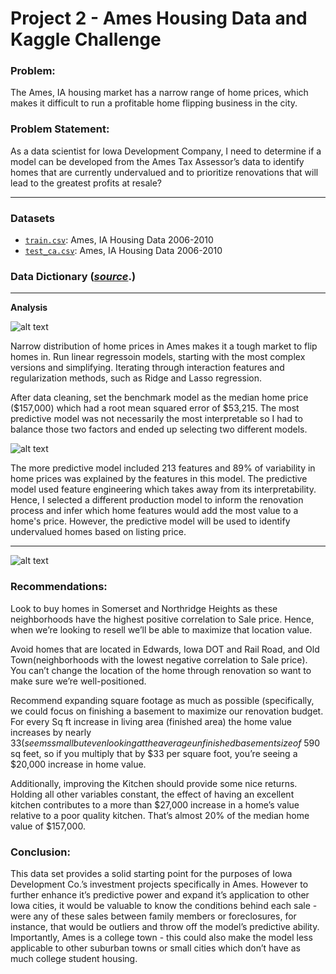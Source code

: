 # Project 2 - Ames Housing Data and Kaggle Challenge

### Problem:
The Ames, IA housing market has a narrow range of home prices, which makes it difficult to run a profitable home flipping business in the city.

### Problem Statement:
As a data scientist for Iowa Development Company, I need to determine if a model can be developed from the Ames Tax Assessor’s data to identify homes that are currently undervalued and to prioritize renovations that will lead to the greatest profits at resale? 


---

### Datasets

* [`train.csv`](./data/train.csv): Ames, IA Housing Data 2006-2010
* [`test_ca.csv`](./data/test_ca.csv): Ames, IA Housing Data 2006-2010 

### Data Dictionary ([*source*](http://jse.amstat.org/v19n3/decock/DataDocumentation.txt).)

---

**Analysis**

![alt text](https://git.generalassemb.ly/pemurp96/project_2/blob/main/images/home_price_distribution.png)

Narrow distribution of home prices in Ames makes it a tough market to flip homes in. Run linear regressoin models, starting with the most complex versions and simplifying. Iterating through interaction features and regularization methods, such as Ridge and Lasso regression. 

After data cleaning, set the benchmark model as the median home price ($157,000) which had a root mean squared error of $53,215. The most predictive model was not necessarily the most interpretable  so I had to balance those two factors and ended up selecting two different models. 

![alt text](https://git.generalassemb.ly/pemurp96/project_2/blob/main/images/inferential_model.png)

The more predictive model included 213 features and 89% of variability in home prices was explained by the features in this model. The predictive model used feature engineering which takes away from its interpretability. Hence, I selected a different production model to inform the renovation process and infer which home features would add the most value to a home's price. However, the predictive model will be used to identify undervalued homes based on listing price. 

---
![alt text](https://git.generalassemb.ly/pemurp96/project_2/blob/main/images/square_footage_corr.png)


### **Recommendations:**
Look to buy homes in Somerset and Northridge Heights as these neighborhoods have the highest positive correlation to Sale price. Hence, when we’re looking to resell we’ll be able to maximize that location value. 

Avoid homes that are located in Edwards, Iowa DOT and Rail Road, and Old Town(neighborhoods with the lowest negative correlation to Sale price). You can’t change the location of the home through renovation so want to make sure we’re well-positioned. 

Recommend expanding square footage as much as possible (specifically, we could focus on finishing a basement to maximize our renovation budget. For every Sq ft increase in living area (finished area) the home value increases by nearly $33 (seems small but even looking at the average unfinished basement size of   ~$590 sq feet, so if you multiply that by $33 per square foot, you’re seeing a $20,000 increase in home value.

Additionally, improving the Kitchen should provide some nice returns. Holding all other variables constant, the effect of having an excellent kitchen contributes to a more than $27,000 increase in a home’s value relative to a poor quality kitchen. That’s almost 20% of the median home value of $157,000. 

### **Conclusion:** 
This data set provides a solid starting point for the purposes of Iowa Development Co.’s investment projects specifically in Ames. However to further enhance it’s predictive power and expand it’s application to other Iowa cities, it would be valuable to know the conditions behind each sale - were any of these sales between family members or foreclosures, for instance, that would be outliers and throw off the model’s predictive ability. Importantly, Ames is a college town - this could also make the model less applicable to other suburban towns or small cities which don’t have as much college student housing. 

